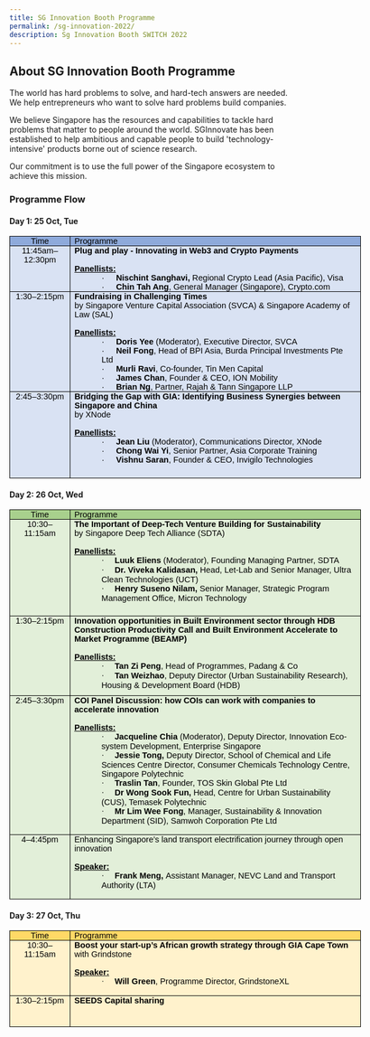 ```yaml
---
title: SG Innovation Booth Programme
permalink: /sg-innovation-2022/
description: Sg Innovation Booth SWITCH 2022
---
```

## **About SG Innovation Booth Programme**
 The world has hard problems to solve, and hard-tech answers are needed. We help entrepreneurs who want to solve hard problems build companies.

 We believe Singapore has the resources and capabilities to tackle hard problems that matter to people around the world. SGInnovate has been established to help ambitious and capable people to build 'technology-intensive' products borne out of science research.  
  
Our commitment is to use the full power of the Singapore ecosystem to achieve this mission.

### **Programme Flow**

#### **Day 1: 25 Oct, Tue**
<table class="gmail-MsoTableGrid" border="1" cellspacing="0" cellpadding="0" width="623" style="color: rgb(34, 34, 34); font-family: Arial, Helvetica, sans-serif; font-size: small; font-style: normal; font-variant-ligatures: normal; font-variant-caps: normal; font-weight: 400; letter-spacing: normal; orphans: 2; text-align: start; text-transform: none; white-space: normal; widows: 2; word-spacing: 0px; -webkit-text-stroke-width: 0px; text-decoration-thickness: initial; text-decoration-style: initial; text-decoration-color: initial; width: 467.55pt; border-collapse: collapse; border: none;"><tbody><tr><td width="94" valign="top" style="margin: 0px; width: 70.65pt; border: 1pt solid windowtext; background: rgb(142, 170, 219); padding: 0cm 5.4pt;"><p class="MsoNormal" align="center" style="margin: 0cm; text-align: center; line-height: normal; font-size: 11pt;"><span style="color: black;"><font face="arial, sans-serif">Time</font></span></p></td><td width="529" valign="top" style="margin: 0px; width: 14cm; border-top: 1pt solid windowtext; border-right: 1pt solid windowtext; border-bottom: 1pt solid windowtext; border-image: initial; border-left: none; background: rgb(142, 170, 219); padding: 0cm 5.4pt;"><p class="MsoNormal" style="margin: 0cm; line-height: normal; font-size: 11pt;"><span style="color: black;"><font face="arial, sans-serif">Programme</font></span></p></td></tr><tr><td width="94" valign="top" style="margin: 0px; width: 70.65pt; border-right: 1pt solid windowtext; border-bottom: 1pt solid windowtext; border-left: 1pt solid windowtext; border-image: initial; border-top: none; background: rgb(217, 226, 243); padding: 0cm 5.4pt;"><p class="MsoNormal" align="center" style="margin: 0cm; text-align: center; line-height: normal; font-size: 11pt;"><span style="color: black;"><font face="arial, sans-serif">11:45am–12:30pm</font></span></p></td><td width="529" valign="top" style="margin: 0px; width: 14cm; border-top: none; border-left: none; border-bottom: 1pt solid windowtext; border-right: 1pt solid windowtext; background: rgb(217, 226, 243); padding: 0cm 5.4pt;"><p class="MsoNormal" style="margin: 0cm; line-height: normal; font-size: 11pt;"><b><span style="color: black;"><font face="arial, sans-serif">Plug and play - Innovating in Web3 and Crypto Payments<br><br></font></span></b></p><p class="MsoNormal" style="margin: 0cm; line-height: normal; font-size: 11pt;"><span class="gmail-font91" style="color: black; font-weight: bold;"><u><font face="arial, sans-serif">Panellists:</font></u></span></p><p class="gmail-MsoListParagraphCxSpFirst" style="margin: 0cm 0cm 0cm 36pt; line-height: normal; font-size: 11pt;"><font face="arial, sans-serif"><span class="gmail-font91" style="color: black; font-weight: bold;"><span style="font-weight: normal;">·<span style="font-variant-numeric: normal; font-variant-east-asian: normal; font-stretch: normal; font-size: 7pt; line-height: normal;">&nbsp;&nbsp;&nbsp;&nbsp;&nbsp;&nbsp;&nbsp;<span>&nbsp;</span></span></span></span><span class="gmail-font91" style="color: black; font-weight: bold;">Nischint Sanghavi,<span>&nbsp;</span></span><span class="gmail-font91" style="color: black; font-weight: bold;"><span style="font-weight: normal;">Regional Crypto Lead (Asia Pacific),</span><span>&nbsp;</span></span><span class="gmail-font91" style="color: black; font-weight: bold;"><span style="font-weight: normal;">Visa</span></span></font></p><p class="gmail-MsoListParagraphCxSpLast" style="margin: 0cm 0cm 0cm 36pt; line-height: normal; font-size: 11pt;"><font face="arial, sans-serif"><span style="color: black;">·<span style="font-variant-numeric: normal; font-variant-east-asian: normal; font-stretch: normal; font-size: 7pt; line-height: normal;">&nbsp;&nbsp;&nbsp;&nbsp;&nbsp;&nbsp;&nbsp;<span>&nbsp;</span></span></span><b><span style="color: black;">C</span><span style="color: black;">hin Tah Ang</span></b><span style="color: black;">, General Manager (Singapore), Crypto.com</span><b><span style="color: black;"></span></b></font></p></td></tr><tr style="height: 127.65pt;"><td width="94" valign="top" style="margin: 0px; width: 70.65pt; border-right: 1pt solid windowtext; border-bottom: 1pt solid windowtext; border-left: 1pt solid windowtext; border-image: initial; border-top: none; background: rgb(217, 226, 243); padding: 0cm 5.4pt; height: 127.65pt;"><p class="MsoNormal" align="center" style="margin: 0cm; text-align: center; line-height: normal; font-size: 11pt;"><span style="color: black;"><font face="arial, sans-serif">1:30–2:15pm</font></span></p></td><td width="529" valign="top" style="margin: 0px; width: 14cm; border-top: none; border-left: none; border-bottom: 1pt solid windowtext; border-right: 1pt solid windowtext; background: rgb(217, 226, 243); padding: 0cm 5.4pt; height: 127.65pt;"><p class="MsoNormal" style="margin: 0cm; line-height: normal; font-size: 11pt;"><font face="arial, sans-serif"><span class="gmail-font91" style="color: black; font-weight: bold;">Fundraising in Challenging Times</span><b><span style="color: black;"><br></span></b><span class="gmail-font101" style="color: black;">by Singapore Venture Capital Association (SVCA) &amp; Singapore Academy of Law (SAL)<br></span><span style="color: black;"><br><span class="gmail-font91" style="font-weight: bold;"><u>Panellists:</u></span></span></font></p><p class="gmail-MsoListParagraphCxSpFirst" style="margin: 0cm 0cm 0cm 36pt; line-height: normal; font-size: 11pt;"><font face="arial, sans-serif"><span class="gmail-font101" style="color: black;">·<span style="font-variant-numeric: normal; font-variant-east-asian: normal; font-stretch: normal; font-size: 7pt; line-height: normal;">&nbsp;&nbsp;&nbsp;&nbsp;&nbsp;&nbsp;&nbsp;<span>&nbsp;</span></span></span><span class="gmail-font91" style="color: black; font-weight: bold;">Doris Yee<span>&nbsp;</span></span><span class="gmail-font101" style="color: black;">(Moderator), Executive Director, SVCA</span></font></p><p class="gmail-MsoListParagraphCxSpMiddle" style="margin: 0cm 0cm 0cm 36pt; line-height: normal; font-size: 11pt;"><font face="arial, sans-serif"><span class="gmail-font101" style="color: black;">·<span style="font-variant-numeric: normal; font-variant-east-asian: normal; font-stretch: normal; font-size: 7pt; line-height: normal;">&nbsp;&nbsp;&nbsp;&nbsp;&nbsp;&nbsp;&nbsp;<span>&nbsp;</span></span></span><span class="gmail-font91" style="color: black; font-weight: bold;">Neil Fong</span><span class="gmail-font101" style="color: black;">, Head of BPI Asia, Burda Principal Investments Pte Ltd</span></font></p><p class="gmail-MsoListParagraphCxSpMiddle" style="margin: 0cm 0cm 0cm 36pt; line-height: normal; font-size: 11pt;"><font face="arial, sans-serif"><span class="gmail-font101" style="color: black;">·<span style="font-variant-numeric: normal; font-variant-east-asian: normal; font-stretch: normal; font-size: 7pt; line-height: normal;">&nbsp;&nbsp;&nbsp;&nbsp;&nbsp;&nbsp;&nbsp;<span>&nbsp;</span></span></span><span class="gmail-font91" style="color: black; font-weight: bold;">Murli Ravi</span><span class="gmail-font101" style="color: black;">, Co-founder, Tin Men Capital</span></font></p><p class="gmail-MsoListParagraphCxSpMiddle" style="margin: 0cm 0cm 0cm 36pt; line-height: normal; font-size: 11pt;"><font face="arial, sans-serif"><span class="gmail-font101" style="color: black;">·<span style="font-variant-numeric: normal; font-variant-east-asian: normal; font-stretch: normal; font-size: 7pt; line-height: normal;">&nbsp;&nbsp;&nbsp;&nbsp;&nbsp;&nbsp;&nbsp;<span>&nbsp;</span></span></span><span class="gmail-font91" style="color: black; font-weight: bold;">James Chan</span><span class="gmail-font101" style="color: black;">, Founder &amp; CEO, ION Mobility</span></font></p><p class="gmail-MsoListParagraphCxSpLast" style="margin: 0cm 0cm 0cm 36pt; line-height: normal; font-size: 11pt;"><font face="arial, sans-serif"><span style="color: black;">·<span style="font-variant-numeric: normal; font-variant-east-asian: normal; font-stretch: normal; font-size: 7pt; line-height: normal;">&nbsp;&nbsp;&nbsp;&nbsp;&nbsp;&nbsp;&nbsp;<span>&nbsp;</span></span></span><span class="gmail-font91" style="color: black; font-weight: bold;">Brian Ng</span><span class="gmail-font101" style="color: black;">, Partner, Rajah &amp; Tann Singapore LLP</span><span style="color: black;"></span></font></p></td></tr><tr style="height: 114.7pt;"><td width="94" valign="top" style="margin: 0px; width: 70.65pt; border-right: 1pt solid windowtext; border-bottom: 1pt solid windowtext; border-left: 1pt solid windowtext; border-image: initial; border-top: none; background: rgb(217, 226, 243); padding: 0cm 5.4pt; height: 114.7pt;"><p class="MsoNormal" align="center" style="margin: 0cm; text-align: center; line-height: normal; font-size: 11pt;"><span style="color: black;"><font face="arial, sans-serif">2:45–3:30pm</font></span></p></td><td width="529" valign="top" style="margin: 0px; width: 14cm; border-top: none; border-left: none; border-bottom: 1pt solid windowtext; border-right: 1pt solid windowtext; background: rgb(217, 226, 243); padding: 0cm 5.4pt; height: 114.7pt;"><p class="MsoNormal" style="margin: 0cm; line-height: normal; font-size: 11pt;"><font face="arial, sans-serif"><span class="gmail-font111" style="color: red; font-weight: bold;"><span style="color: black;">Bridging the Gap with GIA: Identifying Business Synergies between Singapore and China<br></span></span><span style="color: black;">by XNode</span></font></p><p class="MsoNormal" style="margin: 0cm; line-height: normal; font-size: 11pt;"><font face="arial, sans-serif">&nbsp;</font></p><p class="MsoNormal" style="margin: 0cm; line-height: normal; font-size: 11pt;"><span class="gmail-font91" style="color: black; font-weight: bold;"><u><font face="arial, sans-serif">Panellists:</font></u></span></p><p class="gmail-MsoListParagraphCxSpFirst" style="margin: 0cm 0cm 0cm 36pt; line-height: normal; font-size: 11pt;"><font face="arial, sans-serif"><span style="color: black;">·<span style="font-variant-numeric: normal; font-variant-east-asian: normal; font-stretch: normal; font-size: 7pt; line-height: normal;">&nbsp;&nbsp;&nbsp;&nbsp;&nbsp;&nbsp;&nbsp;<span>&nbsp;</span></span></span><b><span style="color: black;">Jean Liu</span></b><span style="color: black;"><span>&nbsp;</span>(Moderator), Communications Director, XNode</span><span style="color: black;"></span></font></p><p class="gmail-MsoListParagraphCxSpMiddle" style="margin: 0cm 0cm 0cm 36pt; line-height: normal; font-size: 11pt;"><font face="arial, sans-serif"><span style="color: black;">·<span style="font-variant-numeric: normal; font-variant-east-asian: normal; font-stretch: normal; font-size: 7pt; line-height: normal;">&nbsp;&nbsp;&nbsp;&nbsp;&nbsp;&nbsp;&nbsp;<span>&nbsp;</span></span></span><span class="gmail-font91" style="color: black; font-weight: bold;">Chong Wai Yi</span><span class="gmail-font101" style="color: black;">,<span>&nbsp;</span></span><span style="color: black;">Senior Partner, Asia Corporate Training</span><span style="color: black;"></span></font></p><p class="gmail-MsoListParagraphCxSpLast" style="margin: 0cm 0cm 0cm 36pt; line-height: normal; font-size: 11pt;"><font face="arial, sans-serif"><span style="color: black;">·<span style="font-variant-numeric: normal; font-variant-east-asian: normal; font-stretch: normal; font-size: 7pt; line-height: normal;">&nbsp;&nbsp;&nbsp;&nbsp;&nbsp;&nbsp;&nbsp;<span>&nbsp;</span></span></span><b><span style="color: black;">Vishnu Saran</span></b><span style="color: black;">, Founder &amp; CEO, Invigilo Technologies</span></font></p></td></tr></tbody></table>

#### **Day 2: 26 Oct, Wed**
<table class="gmail-MsoTableGrid" border="1" cellspacing="0" cellpadding="0" width="623" style="width: 467.55pt; border-collapse: collapse; border: none;"><tbody><tr><td width="94" valign="top" style="width: 70.65pt; border: 1pt solid windowtext; background: rgb(168, 208, 141); padding: 0cm 5.4pt;"><p class="MsoNormal" align="center" style="margin: 0cm; text-align: center; line-height: normal; font-size: 11pt; font-family: Calibri, sans-serif;"><span style="color: black;">Time</span></p></td><td width="529" valign="top" style="width: 14cm; border-top: 1pt solid windowtext; border-right: 1pt solid windowtext; border-bottom: 1pt solid windowtext; border-image: initial; border-left: none; background: rgb(168, 208, 141); padding: 0cm 5.4pt;"><p class="MsoNormal" style="margin: 0cm; line-height: normal; font-size: 11pt; font-family: Calibri, sans-serif;"><span style="color: black;">Programme</span></p></td></tr><tr style="height: 127.95pt;"><td width="94" valign="top" style="width: 70.65pt; border-right: 1pt solid windowtext; border-bottom: 1pt solid windowtext; border-left: 1pt solid windowtext; border-image: initial; border-top: none; background: rgb(226, 239, 217); padding: 0cm 5.4pt; height: 127.95pt;"><p class="MsoNormal" align="center" style="margin: 0cm; text-align: center; line-height: normal; font-size: 11pt; font-family: Calibri, sans-serif;"><span style="color: black;">10:30–11:15am</span></p></td><td width="529" valign="top" style="width: 14cm; border-top: none; border-left: none; border-bottom: 1pt solid windowtext; border-right: 1pt solid windowtext; background: rgb(226, 239, 217); padding: 0cm 5.4pt; height: 127.95pt;"><p class="MsoNormal" style="margin: 0cm; line-height: normal; font-size: 11pt; font-family: Calibri, sans-serif;"><span class="gmail-font91" style="color: black; font-weight: bold;">The Important of Deep-Tech Venture Building for Sustainability</span><b><span style="color: black;"><br></span></b><span class="gmail-font101" style="color: black;">by Singapore Deep Tech Alliance (SDTA)<br></span><span style="color: black;"><br><span class="gmail-font91" style="font-weight: bold;"><u>Panellists:</u></span></span></p><p class="gmail-MsoListParagraphCxSpFirst" style="margin: 0cm 0cm 0cm 36pt; line-height: normal; font-size: 11pt; font-family: Calibri, sans-serif;"><span class="gmail-font101" style="color: black;"><span style="font-family: Symbol;">·<span style="font-variant-numeric: normal; font-variant-east-asian: normal; font-stretch: normal; font-size: 7pt; line-height: normal; font-family: &quot;Times New Roman&quot;;">&nbsp;&nbsp;&nbsp;&nbsp;&nbsp;&nbsp;&nbsp; </span></span></span><span class="gmail-font91" style="color: black; font-weight: bold;">Luuk Eliens </span><span class="gmail-font101" style="color: black;">(Moderator), Founding Managing Partner, SDTA</span><span class="gmail-font101" style="color: black;"><b></b></span></p><p class="gmail-MsoListParagraphCxSpMiddle" style="margin: 0cm 0cm 0cm 36pt; line-height: normal; font-size: 11pt; font-family: Calibri, sans-serif;"><span class="gmail-font101" style="color: black;"><span style="font-family: Symbol;">·<span style="font-variant-numeric: normal; font-variant-east-asian: normal; font-stretch: normal; font-size: 7pt; line-height: normal; font-family: &quot;Times New Roman&quot;;">&nbsp;&nbsp;&nbsp;&nbsp;&nbsp;&nbsp;&nbsp; </span></span></span><span class="gmail-font91" style="color: black; font-weight: bold;">Dr. Viveka Kalidasan,</span><span class="gmail-font101" style="color: black;"> Head, Let-Lab and Senior Manager, Ultra Clean Technologies (UCT)</span><span class="gmail-font101" style="color: black;"><b></b></span></p><p class="gmail-MsoListParagraphCxSpLast" style="margin: 0cm 0cm 0cm 36pt; line-height: normal; font-size: 11pt; font-family: Calibri, sans-serif;"><span style="font-family: Symbol; color: black;">·<span style="font-variant-numeric: normal; font-variant-east-asian: normal; font-stretch: normal; font-size: 7pt; line-height: normal; font-family: &quot;Times New Roman&quot;;">&nbsp;&nbsp;&nbsp;&nbsp;&nbsp;&nbsp;&nbsp; </span></span><span class="gmail-font91" style="color: black; font-weight: bold;">Henry Suseno Nilam,</span><span class="gmail-font101" style="color: black;"> Senior Manager, Strategic Program Management Office, Micron Technology</span><b><span style="color: black;"></span></b></p></td></tr><tr style="height: 105.7pt;"><td width="94" valign="top" style="width: 70.65pt; border-right: 1pt solid windowtext; border-bottom: 1pt solid windowtext; border-left: 1pt solid windowtext; border-image: initial; border-top: none; background: rgb(226, 239, 217); padding: 0cm 5.4pt; height: 105.7pt;"><p class="MsoNormal" align="center" style="margin: 0cm; text-align: center; line-height: normal; font-size: 11pt; font-family: Calibri, sans-serif;"><span style="color: black;">1:30–2:15pm</span></p></td><td width="529" valign="top" style="width: 14cm; border-top: none; border-left: none; border-bottom: 1pt solid windowtext; border-right: 1pt solid windowtext; background: rgb(226, 239, 217); padding: 0cm 5.4pt; height: 105.7pt;"><p class="MsoNormal" style="margin: 0cm; line-height: normal; font-size: 11pt; font-family: Calibri, sans-serif;"><span class="gmail-font91" style="color: black; font-weight: bold;">Innovation opportunities in Built Environment sector through HDB Construction Productivity Call and Built Environment Accelerate to Market Programme (BEAMP)</span><span class="gmail-font101" style="color: black;"><br></span><span style="color: black;"><br><span class="gmail-font91" style="font-weight: bold;"><u>Panellists:</u></span></span></p><p class="gmail-MsoListParagraphCxSpFirst" style="margin: 0cm 0cm 0cm 36pt; line-height: normal; font-size: 11pt; font-family: Calibri, sans-serif;"><span class="gmail-font101" style="color: black;"><span style="font-family: Symbol;">·<span style="font-variant-numeric: normal; font-variant-east-asian: normal; font-stretch: normal; font-size: 7pt; line-height: normal; font-family: &quot;Times New Roman&quot;;">&nbsp;&nbsp;&nbsp;&nbsp;&nbsp;&nbsp;&nbsp; </span></span></span><span class="gmail-font91" style="color: black; font-weight: bold;">Tan Zi Peng</span><span class="gmail-font101" style="color: black;">, Head of Programmes, Padang &amp; Co</span><span class="gmail-font101" style="color: black;"><b></b></span></p><p class="gmail-MsoListParagraphCxSpLast" style="margin: 0cm 0cm 0cm 36pt; line-height: normal; font-size: 11pt; font-family: Calibri, sans-serif;"><span style="font-family: Symbol; color: black;">·<span style="font-variant-numeric: normal; font-variant-east-asian: normal; font-stretch: normal; font-size: 7pt; line-height: normal; font-family: &quot;Times New Roman&quot;;">&nbsp;&nbsp;&nbsp;&nbsp;&nbsp;&nbsp;&nbsp; </span></span><span class="gmail-font91" style="color: black; font-weight: bold;">Tan Weizhao</span><span class="gmail-font101" style="color: black;">, Deputy Director (Urban Sustainability Research), Housing &amp; Development Board (HDB)</span><b><span style="color: black;"></span></b></p></td></tr><tr><td width="94" valign="top" style="width: 70.65pt; border-right: 1pt solid windowtext; border-bottom: 1pt solid windowtext; border-left: 1pt solid windowtext; border-image: initial; border-top: none; background: rgb(226, 239, 217); padding: 0cm 5.4pt;"><p class="MsoNormal" align="center" style="margin: 0cm; text-align: center; line-height: normal; font-size: 11pt; font-family: Calibri, sans-serif;"><span style="color: black;">2:45–3:30pm</span></p></td><td width="529" valign="top" style="width: 14cm; border-top: none; border-left: none; border-bottom: 1pt solid windowtext; border-right: 1pt solid windowtext; background: rgb(226, 239, 217); padding: 0cm 5.4pt;"><p class="MsoNormal" style="margin: 0cm; line-height: normal; font-size: 11pt; font-family: Calibri, sans-serif;"><span class="gmail-font111" style="color: red; font-weight: bold;"><span style="color: black;">COI Panel Discussion: how COIs can work with companies to accelerate innovation<br></span></span><b><span style="color: black;"><br><span class="gmail-font91"><u>Panellists:</u></span></span></b><span class="gmail-font91" style="color: black; font-weight: bold;"><u><span style="color: windowtext;"></span></u></span></p><p class="gmail-MsoListParagraphCxSpFirst" style="margin: 0cm 0cm 0cm 36pt; line-height: normal; font-size: 11pt; font-family: Calibri, sans-serif;"><span class="gmail-font101" style="color: black;"><span style="font-family: Symbol; color: windowtext;">·<span style="font-variant-numeric: normal; font-variant-east-asian: normal; font-stretch: normal; font-size: 7pt; line-height: normal; font-family: &quot;Times New Roman&quot;;">&nbsp;&nbsp;&nbsp;&nbsp;&nbsp;&nbsp;&nbsp; </span></span></span><span class="gmail-font91" style="color: black; font-weight: bold;">Jacqueline Chia</span><span class="gmail-font101" style="color: black;"> (Moderator), Deputy Director, Innovation Eco-system Development, Enterprise Singapore</span><span class="gmail-font101" style="color: black;"><b><span style="color: windowtext;"></span></b></span></p><p class="gmail-MsoListParagraphCxSpMiddle" style="margin: 0cm 0cm 0cm 36pt; line-height: normal; font-size: 11pt; font-family: Calibri, sans-serif;"><span class="gmail-font101" style="color: black;"><span style="font-family: Symbol; color: windowtext;">·<span style="font-variant-numeric: normal; font-variant-east-asian: normal; font-stretch: normal; font-size: 7pt; line-height: normal; font-family: &quot;Times New Roman&quot;;">&nbsp;&nbsp;&nbsp;&nbsp;&nbsp;&nbsp;&nbsp; </span></span></span><span class="gmail-font91" style="color: black; font-weight: bold;">Jessie Tong,</span><span class="gmail-font101" style="color: black;"> Deputy Director, School of Chemical and Life Sciences Centre Director, Consumer Chemicals Technology Centre, Singapore Polytechnic</span><span class="gmail-font101" style="color: black;"><b><span style="color: windowtext;"></span></b></span></p><p class="gmail-MsoListParagraphCxSpMiddle" style="margin: 0cm 0cm 0cm 36pt; line-height: normal; font-size: 11pt; font-family: Calibri, sans-serif;"><span class="gmail-font101" style="color: black;"><span style="font-family: Symbol; color: windowtext;">·<span style="font-variant-numeric: normal; font-variant-east-asian: normal; font-stretch: normal; font-size: 7pt; line-height: normal; font-family: &quot;Times New Roman&quot;;">&nbsp;&nbsp;&nbsp;&nbsp;&nbsp;&nbsp;&nbsp; </span></span></span><span class="gmail-font91" style="color: black; font-weight: bold;">Traslin Tan</span><span class="gmail-font101" style="color: black;">, Founder, TOS Skin Global Pte Ltd</span><span class="gmail-font101" style="color: black;"><b><span style="color: windowtext;"></span></b></span></p><p class="gmail-MsoListParagraphCxSpMiddle" style="margin: 0cm 0cm 0cm 36pt; line-height: normal; font-size: 11pt; font-family: Calibri, sans-serif;"><span class="gmail-font101" style="color: black;"><span style="font-family: Symbol; color: windowtext;">·<span style="font-variant-numeric: normal; font-variant-east-asian: normal; font-stretch: normal; font-size: 7pt; line-height: normal; font-family: &quot;Times New Roman&quot;;">&nbsp;&nbsp;&nbsp;&nbsp;&nbsp;&nbsp;&nbsp; </span></span></span><span class="gmail-font91" style="color: black; font-weight: bold;">Dr Wong Sook Fun,</span><span class="gmail-font101" style="color: black;"> Head, Centre for Urban Sustainability (CUS), Temasek Polytechnic</span><span class="gmail-font101" style="color: black;"><b><span style="color: windowtext;"></span></b></span></p><p class="gmail-MsoListParagraphCxSpLast" style="margin: 0cm 0cm 0cm 36pt; line-height: normal; font-size: 11pt; font-family: Calibri, sans-serif;"><span style="font-family: Symbol;">·<span style="font-variant-numeric: normal; font-variant-east-asian: normal; font-stretch: normal; font-size: 7pt; line-height: normal; font-family: &quot;Times New Roman&quot;;">&nbsp;&nbsp;&nbsp;&nbsp;&nbsp;&nbsp;&nbsp; </span></span><span class="gmail-font91" style="color: black; font-weight: bold;">Mr Lim Wee Fong</span><span class="gmail-font101" style="color: black;">, Manager, Sustainability &amp; Innovation Department (SID), Samwoh Corporation Pte Ltd</span><b></b></p><p class="MsoNormal" style="margin: 0cm; line-height: normal; font-size: 11pt; font-family: Calibri, sans-serif;">&nbsp;</p></td></tr><tr><td width="94" valign="top" style="width: 70.65pt; border-right: 1pt solid windowtext; border-bottom: 1pt solid windowtext; border-left: 1pt solid windowtext; border-image: initial; border-top: none; background: rgb(226, 239, 217); padding: 0cm 5.4pt;"><p class="MsoNormal" align="center" style="margin: 0cm; text-align: center; line-height: normal; font-size: 11pt; font-family: Calibri, sans-serif;"><span style="color: black;">4–4:45pm</span></p></td><td width="529" valign="top" style="width: 14cm; border-top: none; border-left: none; border-bottom: 1pt solid windowtext; border-right: 1pt solid windowtext; background: rgb(226, 239, 217); padding: 0cm 5.4pt;"><p class="MsoNormal" style="margin: 0cm; line-height: normal; font-size: 11pt; font-family: Calibri, sans-serif;"><span class="gmail-font101" style="color: black;">Enhancing Singapore’s land transport electrification journey through open innovation<br></span><span style="color: black;"><br><span class="gmail-font91" style="font-weight: bold;"><u>Speaker:</u></span></span></p><p class="gmail-MsoListParagraph" style="margin: 0cm 0cm 0cm 36pt; line-height: normal; font-size: 11pt; font-family: Calibri, sans-serif;"><span style="font-family: Symbol; color: black;">·<span style="font-variant-numeric: normal; font-variant-east-asian: normal; font-stretch: normal; font-size: 7pt; line-height: normal; font-family: &quot;Times New Roman&quot;;">&nbsp;&nbsp;&nbsp;&nbsp;&nbsp;&nbsp;&nbsp; </span></span><span class="gmail-font91" style="color: black; font-weight: bold;">Frank Meng, </span><span class="gmail-font101" style="color: black;">Assistant Manager, NEVC Land and Transport Authority (LTA)</span><b><span style="color: black;"></span></b></p><p class="MsoNormal" style="margin: 0cm; line-height: normal; font-size: 11pt; font-family: Calibri, sans-serif;"><span class="gmail-font111" style="color: red; font-weight: bold;"><span style="color: windowtext;">&nbsp;</span></span></p></td></tr></tbody></table>

#### **Day 3: 27 Oct, Thu**
<table class="gmail-MsoTableGrid" border="1" cellspacing="0" cellpadding="0" width="623" style="color: rgb(34, 34, 34); font-family: Arial, Helvetica, sans-serif; font-size: small; font-style: normal; font-variant-ligatures: normal; font-variant-caps: normal; font-weight: 400; letter-spacing: normal; orphans: 2; text-align: start; text-transform: none; white-space: normal; widows: 2; word-spacing: 0px; -webkit-text-stroke-width: 0px; text-decoration-thickness: initial; text-decoration-style: initial; text-decoration-color: initial; width: 467.55pt; border-collapse: collapse; border: none;"><tbody><tr><td width="94" valign="top" style="margin: 0px; width: 70.65pt; border: 1pt solid windowtext; background: rgb(255, 217, 102); padding: 0cm 5.4pt;"><p class="MsoNormal" align="center" style="margin: 0cm; text-align: center; line-height: normal; font-size: 11pt; font-family: Calibri, sans-serif;"><span style="color: black;">Time</span></p></td><td width="529" valign="top" style="margin: 0px; width: 14cm; border-top: 1pt solid windowtext; border-right: 1pt solid windowtext; border-bottom: 1pt solid windowtext; border-image: initial; border-left: none; background: rgb(255, 217, 102); padding: 0cm 5.4pt;"><p class="MsoNormal" style="margin: 0cm; line-height: normal; font-size: 11pt; font-family: Calibri, sans-serif;"><span style="color: black;">Programme</span></p></td></tr><tr style="height: 56.65pt;"><td width="94" valign="top" style="margin: 0px; width: 70.65pt; border-right: 1pt solid windowtext; border-bottom: 1pt solid windowtext; border-left: 1pt solid windowtext; border-image: initial; border-top: none; background: rgb(255, 242, 204); padding: 0cm 5.4pt; height: 56.65pt;"><p class="MsoNormal" align="center" style="margin: 0cm; text-align: center; line-height: normal; font-size: 11pt; font-family: Calibri, sans-serif;"><span style="color: black;">10:30–11:15am</span></p></td><td width="529" valign="top" style="margin: 0px; width: 14cm; border-top: none; border-left: none; border-bottom: 1pt solid windowtext; border-right: 1pt solid windowtext; background: rgb(255, 242, 204); padding: 0cm 5.4pt; height: 56.65pt;"><p class="MsoNormal" style="margin: 0cm; line-height: normal; font-size: 11pt; font-family: Calibri, sans-serif;"><span class="gmail-font91" style="color: black; font-weight: bold;">Boost your start-up’s African growth strategy through GIA Cape Town<br></span><span class="gmail-font91" style="color: black; font-weight: bold;"><span style="font-weight: normal;">with Grindstone</span></span><b><span style="color: black;"><br><br></span></b></p><p class="MsoNormal" style="margin: 0cm; line-height: normal; font-size: 11pt; font-family: Calibri, sans-serif;"><b><u><span style="color: black;">Speaker:</span></u></b></p><p class="gmail-MsoListParagraph" style="margin: 0cm 0cm 0cm 36pt; line-height: normal; font-size: 11pt; font-family: Calibri, sans-serif;"><span style="font-family: Symbol;">·<span style="font-variant-numeric: normal; font-variant-east-asian: normal; font-stretch: normal; font-size: 7pt; line-height: normal; font-family: &quot;Times New Roman&quot;;">&nbsp;&nbsp;&nbsp;&nbsp;&nbsp;&nbsp;&nbsp;<span>&nbsp;</span></span></span><b><span style="color: black;">Will Green</span></b><span style="color: black;">, Programme Director, GrindstoneXL</span></p><p class="MsoNormal" style="margin: 0cm; line-height: normal; font-size: 11pt; font-family: Calibri, sans-serif;"><b><span style="color: black;">&nbsp;</span></b></p></td></tr><tr style="height: 41.4pt;"><td width="94" valign="top" style="margin: 0px; width: 70.65pt; border-right: 1pt solid windowtext; border-bottom: 1pt solid windowtext; border-left: 1pt solid windowtext; border-image: initial; border-top: none; background: rgb(255, 242, 204); padding: 0cm 5.4pt; height: 41.4pt;"><p class="MsoNormal" align="center" style="margin: 0cm; text-align: center; line-height: normal; font-size: 11pt; font-family: Calibri, sans-serif;"><span style="color: black;">1:30–2:15pm</span></p></td><td width="529" valign="top" style="margin: 0px; width: 14cm; border-top: none; border-left: none; border-bottom: 1pt solid windowtext; border-right: 1pt solid windowtext; background: rgb(255, 242, 204); padding: 0cm 5.4pt; height: 41.4pt;"><p class="MsoNormal" style="margin: 0cm; line-height: normal; font-size: 11pt; font-family: Calibri, sans-serif;"><b><span style="color: black;">SEEDS Capital sharing</span></b></p></td></tr></tbody></table>